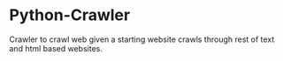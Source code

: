 # Python-Crawler
Crawler to crawl web
given a starting website crawls through rest of text and html based websites.

